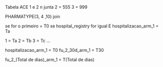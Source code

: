 Tabela ACE 1 e 2 n junta
2 = 555
3 = 999

PHARMATYPE(3, 4 ,10) join


se for o primeiro  = T0
se hospital_registry for igual  E hospitalizacao_arm_1 = Ta

1 = Ta
2 = Tb
3 = Tc
...


hospitalizacao_arm_1 = T0
fu_2_30d_arm_1 = T30

fu_2_(Total de dias)_arm_1 = T(Total de dias)



